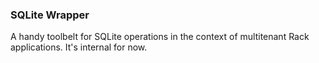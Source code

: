 ### SQLite Wrapper

A handy toolbelt for SQLite operations in the context of multitenant Rack applications.
It's internal for now.